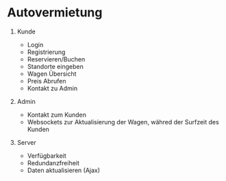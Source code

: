 Autovermietung
==============

1. Kunde
	- Login
	- Registrierung
	- Reservieren/Buchen
	- Standorte eingeben
	- Wagen Übersicht
	- Preis Abrufen
	- Kontakt zu Admin


2. Admin
	- Kontakt zum Kunden
	- Websockets zur Aktualisierung der Wagen, währed der Surfzeit des Kunden

3. Server
	- Verfügbarkeit
	- Redundanzfreiheit
	- Daten aktualisieren (Ajax)
